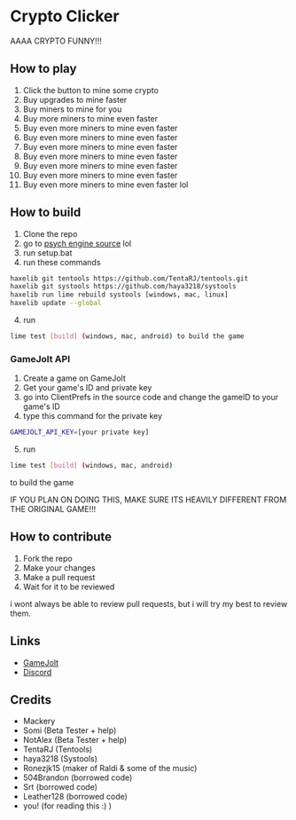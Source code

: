 # Crypto Clicker
AAAA CRYPTO FUNNY!!!

## How to play
1. Click the button to mine some crypto
2. Buy upgrades to mine faster
3. Buy miners to mine for you
4. Buy more miners to mine even faster
5. Buy even more miners to mine even faster
6. Buy even more miners to mine even faster
7. Buy even more miners to mine even faster
8. Buy even more miners to mine even faster
9. Buy even more miners to mine even faster
10. Buy even more miners to mine even faster
11. Buy even more miners to mine even faster
lol

## How to build
1. Clone the repo
2. go to [psych engine source](https://github.com/ShadowMario/FNF-PsychEngine/tree/main/setup) lol
3. run setup.bat
4. run these commands
```bash
haxelib git tentools https://github.com/TentaRJ/tentools.git
haxelib git systools https://github.com/haya3218/systools
haxelib run lime rebuild systools [windows, mac, linux]
haxelib update --global
```
4. run
```bash
lime test [build] (windows, mac, android) to build the game
```

### GameJolt API
1. Create a game on GameJolt
2. Get your game's ID and private key
3. go into ClientPrefs in the source code and change the gameID to your game's ID
4. type this command for the private key
```bash
GAMEJOLT_API_KEY=[your private key]
```
5. run 
```bash
lime test [build] (windows, mac, android)
``` 
to build the game

IF YOU PLAN ON DOING THIS, MAKE SURE ITS HEAVILY DIFFERENT FROM THE ORIGINAL GAME!!!

## How to contribute
1. Fork the repo
2. Make your changes
3. Make a pull request
4. Wait for it to be reviewed

i wont always be able to review pull requests, but i will try my best to review them.

## Links
- [GameJolt](https://gamejolt.com/games/Crypto-Clicker/895023)
- [Discord](https://discord.gg/cSpC8Bd2Dz)

## Credits
- Mackery
- Somi (Beta Tester + help)
- NotAlex (Beta Tester + help)
- TentaRJ (Tentools)
- haya3218 (Systools)
- Ronezjk15 (maker of Raldi & some of the music)
- 504Brandon (borrowed code)
- Srt (borrowed code)
- Leather128 (borrowed code)
- you! (for reading this :) )
